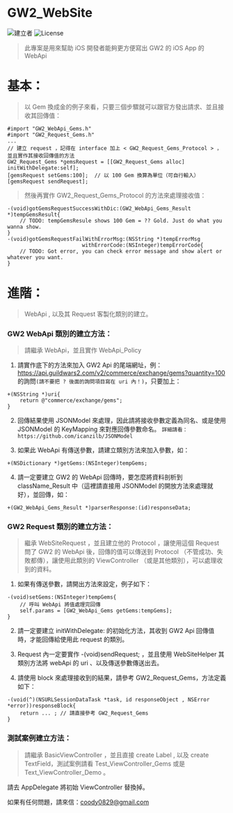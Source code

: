 # GW2_WebSite
![建立者](https://img.shields.io/badge/建立者-Coody-orange.svg)
![License](https://img.shields.io/dub/l/vibe-d.svg)

>此專案是用來幫助 iOS 開發者能夠更方便寫出 GW2 的 iOS App 的 WebApi

# 基本：
> 以 Gem 換成金的例子來看，只要三個步驟就可以跟官方發出請求、並且接收其回傳值：

```
#import "GW2_WebApi_Gems.h"
#import "GW2_Request_Gems.h"
...
// 建立 request ，記得在 interface 加上 < GW2_Request_Gems_Protocol > ，並且實作其接收回傳值的方法
GW2_Request_Gems *gemsRequest = [[GW2_Request_Gems alloc] initWithDelegate:self];
[gemsRequest setGems:100];  // 以 100 Gem 換算為單位（可自行輸入）
[gemsRequest sendRequest];
```

>然後再實作 GW2_Request_Gems_Protocol 的方法來處理接收值：

```
-(void)gotGemsRequestSuccessWithDic:(GW2_WebApi_Gems_Result *)tempGemsResult{
    // TODO: tempGemsResule shows 100 Gem = ?? Gold. Just do what you wanna show.
}
-(void)gotGemsRequestFailWithErrorMsg:(NSString *)tempErrorMsg 
                        withErrorCode:(NSInteger)tempErrorCode{
    // TODO: Got error, you can check error message and show alert or whatever you want.
}
```

# 進階：
> WebApi , 以及其 Request 客製化類別的建立。

### GW2 WebApi 類別的建立方法：

>請繼承 WebApi，並且實作 WebApi_Policy

1. 請實作底下的方法來加入 GW2 Api 的尾端網址，例： https://api.guildwars2.com/v2/commerce/exchange/gems?quantity=100 的詢問``(請不要把 ? 後面的詢問項目寫在 uri 內！)``，只要加上：

```
+(NSString *)uri{
    return @"commerce/exchange/gems";
}
```


2. 回傳結果使用 JSONModel 來處理，因此請將接收參數定義為同名、或是使用 JSONModel 的 KeyMapping 來對應回傳參數命名。
``詳細請看：https://github.com/icanzilb/JSONModel``

3. 如果此 WebApi 有傳送參數，請建立類別方法來加入參數，如：
```
+(NSDictionary *)getGems:(NSInteger)tempGems;
```

4. 請一定要建立 GW2 的 WebApi 回傳時，要怎麼將資料剖析到 className_Result 中（這裡請直接用 JSONModel 的開放方法來處理就好），並回傳，如：
```
+(GW2_WebApi_Gems_Result *)parserResponse:(id)responseData;
```

### GW2 Request 類別的建立方法：

>繼承 WebSiteRequest ，並且建立他的 Protocol ，讓使用這個 Request 問了 GW2 的 WebApi 後，回傳的值可以傳送到 Protocol （不管成功、失敗都傳），讓使用此類別的 ViewController （或是其他類別），可以處理收到的資料。

1. 如果有傳送參數，請開出方法來設定，例子如下：
```
-(void)setGems:(NSInteger)tempGems{
    // 呼叫 WebApi 將值處理完回傳
    self.params = [GW2_WebApi_Gems getGems:tempGems]; 
}
```

2. 請一定要建立 initWithDelegate: 的初始化方法，其收到 GW2 Api 回傳值時，才能回傳給使用此 request 的類別。

3. Request 內一定要實作 -(void)sendRequest; ，並且使用 WebSiteHelper 其類別方法將 webApi 的 uri 、以及傳送參數傳送出去。

4. 請使用 block 來處理接收到的結果，請參考 GW2_Request_Gems，方法定義如下：
```
-(void(^)(NSURLSessionDataTask *task, id responseObject , NSError *error))responseBlock{
    return ... ; // 請直接參考 GW2_Request_Gems
} 
```

### 測試案例建立方法：

>請繼承 BasicViewController ，並且直接 create Label , 以及 create TextField，測試案例請看 Test_ViewController_Gems 或是 Text_ViewController_Demo 。

請去 AppDelegate 將初始 ViewController 替換掉。


如果有任何問題，請來信：coody0829@gmail.com


